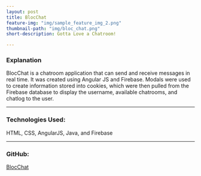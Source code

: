 ```yaml
---
layout: post
title: BlocChat
feature-img: "img/sample_feature_img_2.png"
thumbnail-path: "img/bloc_chat.png"
short-description: Gotta Love a Chatroom!

---
```

### Explanation

BlocChat is a chatroom application that can send and receive messages in real time.  It was created using Angular JS and Firebase.  Modals were used to create information stored into cookies, which were then pulled from the Firebase database to display the username, available chatrooms, and chatlog to the user.

---
### Technologies Used:

HTML, CSS, AngularJS, Java, and Firebase

---
### GitHub:

[BlocChat](https://github.com/erinworth/bloc-chat)
